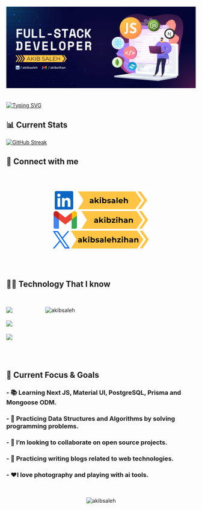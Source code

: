 ![Akib Saleh Javascript Developer](https://raw.githubusercontent.com/akibsaleh/akibsaleh/main/images/Github%20Profile%20Cover.png)
<br>
<br>
<br>
[![Typing SVG](https://readme-typing-svg.demolab.com?font=Fira+Code&size=32&pause=500&color=F5487F&center=true&random=false&width=846&height=64&lines=Hi+there%2C+I'm+Akib+Saleh;I+love+developing+web+apps;with+Javascript)](https://git.io/typing-svg)
<br>
## 📊 Current Stats

[![GitHub Streak](https://streak-stats.demolab.com?user=akibsaleh&theme=nightowl&hide_border=true&card_width=848)](https://git.io/streak-stats)

## 📮 Connect with me

<br>
<br>

<p align="center">
  <a href="https://www.linkedin.com/in/akibsaleh">
  <img src="https://github.com/akibsaleh/akibsaleh/blob/main/images/linkedinbtn.png?raw=true" />
  </a>
  <a href="mailto:akibzihan@gmail.com">
  <img src="https://github.com/akibsaleh/akibsaleh/blob/main/images/gmailbtn.png?raw=true" />
  </a>
  <a href="https://twitter.com/akibsalehzihan">
  <img src="https://github.com/akibsaleh/akibsaleh/blob/main/images/twitterbtn.png?raw=true" />
  </a>
</p>

<br>
<br>

## 👨‍💻 Technology That I know

<br>

<div align="left">
  <img align="right" src="https://github-readme-stats.vercel.app/api/top-langs/?username=akibsaleh" width="400px" alt="akibsaleh" />
  <p align="left">
    <a href="#">
      <img src="https://skillicons.dev/icons?i=html,css,js,c,php" />
      <br>
      <br>
      <img src="https://skillicons.dev/icons?i=tailwind,bootstrap,react,nextjs,firebase" />
      <br>
      <br>
      <img src="https://skillicons.dev/icons?i=mongo,nodejs,express,vercel,wordpress" />
    </a>
  </p>
</div>


<br>

<br>

## 🔎 Current Focus & Goals

### - 📚 Learning Next JS, Material UI, PostgreSQL, Prisma and Mongoose ODM.

### - 🔢 Practicing Data Structures and Algorithms by solving programming problems.

### - 🤝 I’m looking to collaborate on open source projects.

### - 📝 Practicing writing blogs related to web technologies.

### - ❤️I love photography and playing with ai tools.

<br>
<br>

<div align="center">
<img src="https://github-readme-stats.vercel.app/api?username=akibsaleh&show_icons=true&locale=en" width="600px" alt="akibsaleh" />
</div>
